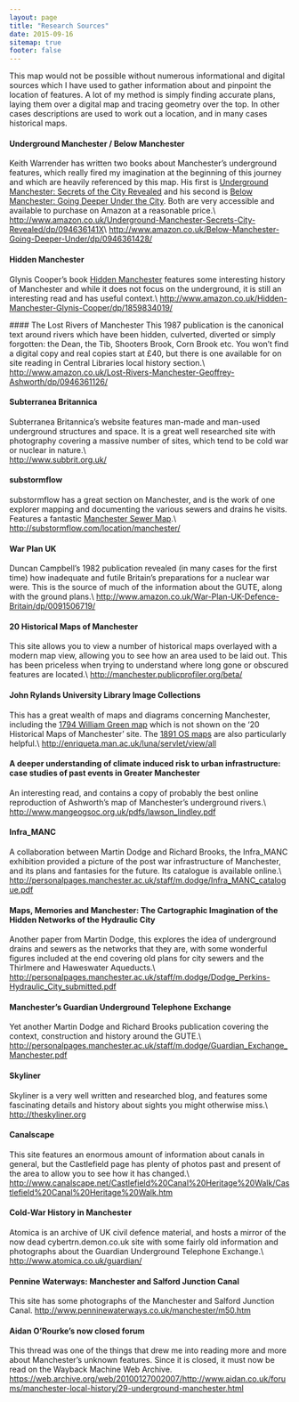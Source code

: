 ```yaml
---
layout: page
title: "Research Sources"
date: 2015-09-16
sitemap: true
footer: false
---
```


This map would not be possible without numerous informational and digital sources which I have used to gather information about and pinpoint the location of features. A lot of my method is simply finding accurate plans, laying them over a digital map and tracing geometry over the top. In other cases descriptions are used to work out a location, and in many cases historical maps.

#### Underground Manchester / Below Manchester
Keith Warrender has written two books about Manchester’s underground features, which really fired my imagination at the beginning of this journey and which are heavily referenced by this map. His first is [Underground Manchester: Secrets of the City Revealed](http://www.amazon.co.uk/Underground-Manchester-Secrets-City-Revealed/dp/094636141X) and his second is [Below Manchester: Going Deeper Under the City](http://www.amazon.co.uk/Below-Manchester-Going-Deeper-Under/dp/0946361428/). Both are very accessible and available to purchase on Amazon at a reasonable price.\\
<http://www.amazon.co.uk/Underground-Manchester-Secrets-City-Revealed/dp/094636141X>\\
<http://www.amazon.co.uk/Below-Manchester-Going-Deeper-Under/dp/0946361428/>

#### Hidden Manchester
Glynis Cooper’s book [Hidden Manchester](http://www.amazon.co.uk/Hidden-Manchester-Glynis-Cooper/dp/1859834019/) features some interesting history of Manchester and while it does not focus on the underground, it is still an interesting read and has useful context.\\
<http://www.amazon.co.uk/Hidden-Manchester-Glynis-Cooper/dp/1859834019/>

#### The Lost Rivers of Manchester
This 1987 publication is the canonical text around rivers which have been hidden, culverted, diverted or simply forgotten: the Dean, the Tib, Shooters Brook, Corn Brook etc. You won’t find a digital copy and real copies start at £40, but there is one available for on site reading in Central Libraries local history section.\\
<http://www.amazon.co.uk/Lost-Rivers-Manchester-Geoffrey-Ashworth/dp/0946361126/>

#### Subterranea Britannica
Subterranea Britannica’s website features man-made and man-used underground structures and space. It is a great well researched site with photography covering a massive number of sites, which tend to be cold war or nuclear in nature.\\  
<http://www.subbrit.org.uk/>

#### substormflow
substormflow has a great section on Manchester, and is the work of one explorer mapping and documenting the various sewers and drains he visits. Features a fantastic [Manchester Sewer Map](http://substormflow.com/location/manchester/).\\
<http://substormflow.com/location/manchester/>

#### War Plan UK
Duncan Campbell’s 1982 publication revealed (in many cases for the first time) how inadequate and futile Britain’s preparations for a nuclear war were. This is the source of much of the information about the GUTE, along with the ground plans.\\
<http://www.amazon.co.uk/War-Plan-UK-Defence-Britain/dp/0091506719/>

#### 20 Historical Maps of Manchester
This site allows you to view a number of historical maps overlayed with a modern map view, allowing you to see how an area used to be laid out. This has been priceless when trying to understand where long gone or obscured features are located.\\
<http://manchester.publicprofiler.org/beta/>

#### John Rylands University Library Image Collections
This has a great wealth of maps and diagrams concerning Manchester, including the [1794 William Green map](http://enriqueta.man.ac.uk/luna/servlet/detail/maps2~1~1~340688~123190:Manchester-and-Salford?sort=Reference_Number%2CReference_Number%2CReference_Number%2CPage&qvq=q:william%2Bgreen%2Bmap;sort:Reference_Number%2CReference_Number%2CReference_Number%2CPage;lc:maps2~1~1,Manchester~91~1,ManchesterDev~95~2,Man4MedievalVC~4~4,nonconform~91~1,ManchesterDev~93~3,lib1~1~1&mi=0&trs=1#) which is not shown on the ‘20 Historical Maps of Manchester’ site. The [1891 OS maps](http://enriqueta.man.ac.uk/luna/servlet/view/all/what/Maps/Map%20Collection/Manchester/when/1891?sort=Reference_Number,Reference_Number,Page,Page) are also particularly helpful.\\
<http://enriqueta.man.ac.uk/luna/servlet/view/all>

#### A deeper understanding of climate induced risk to urban infrastructure: case studies of past events in Greater Manchester
An interesting read, and contains a copy of probably the best online reproduction of Ashworth’s map of Manchester’s underground rivers.\\
<http://www.mangeogsoc.org.uk/pdfs/lawson_lindley.pdf>

#### Infra_MANC
A collaboration between Martin Dodge and Richard Brooks, the Infra_MANC exhibition provided a picture of the post war infrastructure of Manchester, and its plans and fantasies for the future. Its catalogue is available online.\\
<http://personalpages.manchester.ac.uk/staff/m.dodge/Infra_MANC_catalogue.pdf>

#### Maps, Memories and Manchester: The Cartographic Imagination of the Hidden Networks of the Hydraulic City
Another paper from Martin Dodge, this explores the idea of underground drains and sewers as the networks that they are, with some wonderful figures included at the end covering old plans for city sewers and the Thirlmere and Haweswater Aqueducts.\\ 
<http://personalpages.manchester.ac.uk/staff/m.dodge/Dodge_Perkins-Hydraulic_City_submitted.pdf>

#### Manchester’s Guardian Underground Telephone Exchange
Yet another Martin Dodge and Richard Brooks publication covering the context, construction and history around the GUTE.\\ 
<http://personalpages.manchester.ac.uk/staff/m.dodge/Guardian_Exchange_Manchester.pdf>

#### Skyliner
Skyliner is a very well written and researched blog, and features some fascinating details and history about sights you might otherwise miss.\\
<http://theskyliner.org>

#### Canalscape
This site features an enormous amount of information about canals in general, but the Castlefield page has plenty of photos past and present of the area to allow you to see how it has changed.\\
<http://www.canalscape.net/Castlefield%20Canal%20Heritage%20Walk/Castlefield%20Canal%20Heritage%20Walk.htm>

#### Cold-War History in Manchester
Atomica is an archive of UK civil defence material, and hosts a mirror of the now dead cybertrn.demon.co.uk site with some fairly old information and photographs about the Guardian Underground Telephone Exchange.\\
<http://www.atomica.co.uk/guardian/>

#### Pennine Waterways: Manchester and Salford Junction Canal
This site has some photographs of the Manchester and Salford Junction Canal.
<http://www.penninewaterways.co.uk/manchester/m50.htm>

#### Aidan O’Rourke’s now closed forum
This thread was one of the things that drew me into reading more and more about Manchester’s unknown features. Since it is closed, it must now be read on the Wayback Machine Web Archive.
<https://web.archive.org/web/20100127002007/http://www.aidan.co.uk/forums/manchester-local-history/29-underground-manchester.html>
